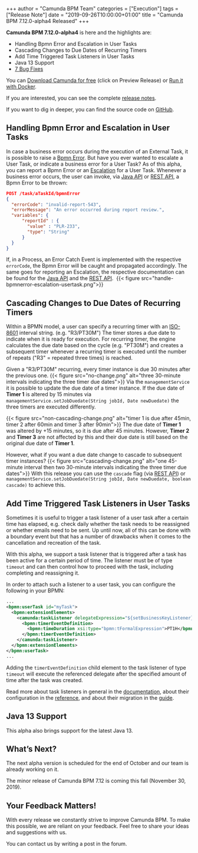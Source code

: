 +++
author = "Camunda BPM Team"
categories = ["Execution"]
tags = ["Release Note"]
date = "2019-09-26T10:00:00+01:00"
title = "Camunda BPM 7.12.0-alpha4 Released"
+++

**Camunda BPM 7.12.0-alpha4** is here and the highlights are:

* Handling Bpmn Error and Escalation in User Tasks
* Cascading Changes to Due Dates of Recurring Timers
* Add Time Triggered Task Listeners in User Tasks
* Java 13 Support
* [7 Bug Fixes](https://app.camunda.com/jira/issues/?jql=issuetype%20%3D%20%22Bug%20Report%22%20AND%20fixVersion%20%3D%207.12.0-alpha4)


You can [Download Camunda for free](https://camunda.com/download/) (click on Preview Release) or [Run it with Docker](https://hub.docker.com/r/camunda/camunda-bpm-platform/).


If you are interested, you can see the complete [release notes](https://app.camunda.com/jira/secure/ReleaseNote.jspa?projectId=10230&version=15522).

If you want to dig in deeper, you can find the source code on [GitHub](https://github.com/camunda/camunda-bpm-platform/releases/tag/7.12.0-alpha4).

<!--more-->

## Handling Bpmn Error and Escalation in User Tasks

In case a business error occurs during the execution of an External Task, it is possible to raise a [Bpmn Error](https://docs.camunda.org/manual/latest/reference/bpmn20/events/error-events/#business-errors-vs-technical-errors).
But have you ever wanted to escalate a User Task, or indicate a business error for a User Task? As of this alpha, you can report a Bpmn Error or an [Escalation](https://docs.camunda.org/manual/latest/reference/bpmn20/events/escalation-events/) for a User Task.
Whenever a business error occurs, the user can invoke, via [Java API](https://docs.camunda.org/manual/latest/reference/bpmn20/tasks/user-task/#reporting-bpmn-error) or [REST API](https://docs.camunda.org/manual/latest/reference/rest/task/post-bpmn-error/), a Bpmn Error to be thrown:
​
```json
POST /task/aTaskId/bpmnError
{
  "errorCode": "invalid-report-543",
  "errorMessage": "An error occurred during report review.",
  "variables": {
      "reportId" : {
        "value" : "PLR-233",
        "type": "String"
      }
  }
}
```
If, in a Process, an Error Catch Event is implemented with the respective `errorCode`, the Bpmn Error will be caught and propagated accordingly. The same goes for reporting an Escalation, the respective documentation can be found for the [Java API](https://docs.camunda.org/manual/latest/reference/bpmn20/tasks/user-task/#reporting-bpmn-escalation) and the [REST API](https://docs.camunda.org/manual/latest/reference/rest/task/post-bpmn-escalation/).
​
{{< figure src="handle-bpmnerror-escalation-usertask.png">}}

## Cascading Changes to Due Dates of Recurring Timers
Within a BPMN model, a user can specify a recurring timer with an [ISO-8601](https://en.wikipedia.org/wiki/ISO_8601#Repeating_intervals) interval string. (e.g. "R3/PT30M")
The timer stores a due date to indicate when it is ready for execution. For recurring timer, the engine calculates the due date based on the cycle (e.g. "PT30M") and creates a subsequent timer whenever a recurring timer is executed until the number of repeats ("R3" = repeated three times) is reached.

Given a "R3/PT30M" recurring, every timer instance is due 30 minutes after the previous one.
{{< figure src="no-change.png" alt="three 30-minute intervals indicating the three timer due dates">}}
Via the `managementService` it is possible to update the due date of a timer instance. If the due date of <b>Timer 1</b> is altered by 15 minutes via `managementService.setJobDuedate(String jobId, Date newDuedate)` the three timers are executed differently.

{{< figure src="non-cascading-change.png" alt="timer 1 is due after 45min, timer 2 after 60min and timer 3 after 90min">}}
The due date of <b>Timer 1</b> was altered by +15 minutes, so it is due after 45 minutes. However, <b>Timer 2</b> and <b>Timer 3</b> are not affected by this and their due date is still based on the original due date of <b>Timer 1</b>.

However, what if you want a due date change to cascade to subsequent timer instances?
{{< figure src="cascading-change.png" alt="one 45-minute interval then two 30-minute intervals indicating the three timer due dates">}}
With this release you can use the `cascade` flag (via [REST API](https://docs.camunda.org/manual/latest/reference/rest/job/put-set-job-duedate/)) or `managementService.setJobDuedate(String jobId, Date newDuedate, boolean cascade)` to achieve this.

## Add Time Triggered Task Listeners in User Tasks

Sometimes it is useful to trigger a task listener of a user task after a certain time has elapsed, e.g. check daily whether the task needs to be reassigned or whether emails need to be sent.
Up until now, all of this can be done with a boundary event but that has a number of drawbacks when it comes to the cancellation and recreation of the task.

With this alpha, we support a task listener that is triggered after a task has been active for a certain period of time. The listener must be of type `timeout` and can then control 
how to proceed with the task, including completing and reassigning it.

In order to attach such a listener to a user task, you can configure the following in your BPMN:

```xml
...
<bpmn:userTask id="myTask">
  <bpmn:extensionElements>
    <camunda:taskListener delegateExpression="${setBusinessKeyListener}" event="timeout" id="timeout-friendly" >
      <bpmn:timerEventDefinition>
        <bpmn:timeDuration xsi:type="bpmn:tFormalExpression">PT1H</bpmn:timeDuration>
      </bpmn:timerEventDefinition>
    </camunda:taskListener>
  </bpmn:extensionElements>
</bpmn:userTask>
...
```

Adding the `timerEventDefinition` child element to the task listener of type `timeout` will execute the referenced delegate after the specified amount of time after the task was created.

Read more about task listeners in general in the [documentation](https://docs.camunda.org/manual/latest/user-guide/process-engine/delegation-code/#task-listener), about their configuration in the [reference](https://docs.camunda.org/manual/latest/reference/bpmn20/custom-extensions/extension-elements/#tasklistener), and about their migration in the [guide](https://docs.camunda.org/manual/latest/user-guide/process-engine/process-instance-migration/#user-task).

## Java 13 Support

This alpha also brings support for the latest Java 13.

## What’s Next?
The next alpha version is scheduled for the end of October and our team is already working on it.

The minor release of Camunda BPM 7.12 is coming this fall (November 30, 2019).

## Your Feedback Matters!
With every release we constantly strive to improve Camunda BPM. To make this possible, we are reliant on your feedback. Feel free to share your ideas and suggestions with us.

You can contact us by writing a post in the forum.
